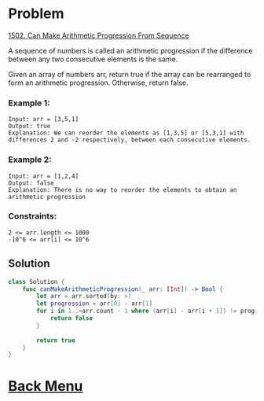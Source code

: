 # Problem
[1502. Can Make Arithmetic Progression From Sequence](https://leetcode.com/problems/can-make-arithmetic-progression-from-sequence/)

A sequence of numbers is called an arithmetic progression if the difference between any two consecutive elements is the same.

Given an array of numbers arr, return true if the array can be rearranged to form an arithmetic progression. Otherwise, return false.

 

### Example 1:
```
Input: arr = [3,5,1]
Output: true
Explanation: We can reorder the elements as [1,3,5] or [5,3,1] with differences 2 and -2 respectively, between each consecutive elements.
```
### Example 2:
```
Input: arr = [1,2,4]
Output: false
Explanation: There is no way to reorder the elements to obtain an arithmetic progression
 ```

### Constraints:
```
2 <= arr.length <= 1000
-10^6 <= arr[i] <= 10^6
```

## Solution

```swift
class Solution {
    func canMakeArithmeticProgression(_ arr: [Int]) -> Bool {
        let arr = arr.sorted(by: >)
        let progression = arr[0] - arr[1]
        for i in 1..<arr.count - 1 where (arr[i] - arr[i + 1]) != progression {
            return false
        }
        
        return true
    }
}
```


# [Back Menu](/README.md#1502-Can-Make-Arithmetic-Progression-From-Sequence)